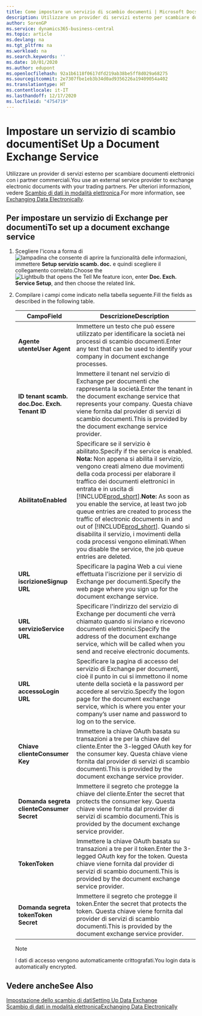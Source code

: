 ```yaml
---
title: Come impostare un servizio di scambio documenti | Microsoft Docs
description: Utilizzare un provider di servizi esterno per scambiare documenti elettronici con i partner commerciali.
author: SorenGP
ms.service: dynamics365-business-central
ms.topic: article
ms.devlang: na
ms.tgt_pltfrm: na
ms.workload: na
ms.search.keywords: ''
ms.date: 10/01/2020
ms.author: edupont
ms.openlocfilehash: 92a1b6118f0617dfd219ab38be5ff8d029a68275
ms.sourcegitcommit: 2e7307fbe1eb3b34d0ad9356226a19409054a402
ms.translationtype: HT
ms.contentlocale: it-IT
ms.lasthandoff: 12/17/2020
ms.locfileid: "4754719"
---
```

# <a name="set-up-a-document-exchange-service"></a><span data-ttu-id="d1919-103">Impostare un servizio di scambio documenti</span><span class="sxs-lookup"><span data-stu-id="d1919-103">Set Up a Document Exchange Service</span></span>
<span data-ttu-id="d1919-104">Utilizzare un provider di servizi esterno per scambiare documenti elettronici con i partner commerciali.</span><span class="sxs-lookup"><span data-stu-id="d1919-104">You use an external service provider to exchange electronic documents with your trading partners.</span></span> <span data-ttu-id="d1919-105">Per ulteriori informazioni, vedere [Scambio di dati in modalità elettronica](across-data-exchange.md).</span><span class="sxs-lookup"><span data-stu-id="d1919-105">For more information, see [Exchanging Data Electronically](across-data-exchange.md).</span></span>  

## <a name="to-set-up-a-document-exchange-service"></a><span data-ttu-id="d1919-106">Per impostare un servizio di Exchange per documenti</span><span class="sxs-lookup"><span data-stu-id="d1919-106">To set up a document exchange service</span></span>  
1. <span data-ttu-id="d1919-107">Scegliere l'icona a forma di ![lampadina che consente di aprire la funzionalità delle informazioni](media/ui-search/search_small.png "Informazioni sull'operazione che si desidera eseguire"), immettere **Setup servizio scamb. doc.** e quindi scegliere il collegamento correlato.</span><span class="sxs-lookup"><span data-stu-id="d1919-107">Choose the ![Lightbulb that opens the Tell Me feature](media/ui-search/search_small.png "Tell me what you want to do") icon, enter **Doc. Exch. Service Setup**, and then choose the related link.</span></span>  
2. <span data-ttu-id="d1919-108">Compilare i campi come indicato nella tabella seguente.</span><span class="sxs-lookup"><span data-stu-id="d1919-108">Fill the fields as described in the following table.</span></span>  

    |<span data-ttu-id="d1919-109">Campo</span><span class="sxs-lookup"><span data-stu-id="d1919-109">Field</span></span>|<span data-ttu-id="d1919-110">Descrizione</span><span class="sxs-lookup"><span data-stu-id="d1919-110">Description</span></span>|  
    |---------------------------------|---------------------------------------|  
    |<span data-ttu-id="d1919-111">**Agente utente**</span><span class="sxs-lookup"><span data-stu-id="d1919-111">**User Agent**</span></span>|<span data-ttu-id="d1919-112">Immettere un testo che può essere utilizzato per identificare la società nei processi di scambio documenti.</span><span class="sxs-lookup"><span data-stu-id="d1919-112">Enter any text that can be used to identify your company in document exchange processes.</span></span>|  
    |<span data-ttu-id="d1919-113">**ID tenant scamb. doc.**</span><span class="sxs-lookup"><span data-stu-id="d1919-113">**Doc. Exch. Tenant ID**</span></span>|<span data-ttu-id="d1919-114">Immettere il tenant nel servizio di Exchange per documenti che rappresenta la società.</span><span class="sxs-lookup"><span data-stu-id="d1919-114">Enter the tenant in the document exchange service that represents your company.</span></span> <span data-ttu-id="d1919-115">Questa chiave viene fornita dal provider di servizi di scambio documenti.</span><span class="sxs-lookup"><span data-stu-id="d1919-115">This is provided by the document exchange service provider.</span></span>|  
    |<span data-ttu-id="d1919-116">**Abilitato**</span><span class="sxs-lookup"><span data-stu-id="d1919-116">**Enabled**</span></span>|<span data-ttu-id="d1919-117">Specificare se il servizio è abilitato.</span><span class="sxs-lookup"><span data-stu-id="d1919-117">Specify if the service is enabled.</span></span> <span data-ttu-id="d1919-118">**Nota:** Non appena si abilita il servizio, vengono creati almeno due movimenti della coda processi per elaborare il traffico dei documenti elettronici in entrata e in uscita di [!INCLUDE[prod_short](includes/prod_short.md)].</span><span class="sxs-lookup"><span data-stu-id="d1919-118">**Note:**  As soon as you enable the service, at least two job queue entries are created to process the traffic of electronic documents in and out of [!INCLUDE[prod_short](includes/prod_short.md)].</span></span> <span data-ttu-id="d1919-119">Quando si disabilita il servizio, i movimenti della coda processi vengono eliminati.</span><span class="sxs-lookup"><span data-stu-id="d1919-119">When you disable the service, the job queue entries are deleted.</span></span>|  
    |<span data-ttu-id="d1919-120">**URL iscrizione**</span><span class="sxs-lookup"><span data-stu-id="d1919-120">**Signup URL**</span></span>|<span data-ttu-id="d1919-121">Specificare la pagina Web a cui viene effettuata l'iscrizione per il servizio di Exchange per documenti.</span><span class="sxs-lookup"><span data-stu-id="d1919-121">Specify the web page where you sign up for the document exchange service.</span></span>|  
    |<span data-ttu-id="d1919-122">**URL servizio**</span><span class="sxs-lookup"><span data-stu-id="d1919-122">**Service URL**</span></span>|<span data-ttu-id="d1919-123">Specificare l'indirizzo del servizio di Exchange per documenti che verrà chiamato quando si inviano e ricevono documenti elettronici.</span><span class="sxs-lookup"><span data-stu-id="d1919-123">Specify the address of the document exchange service, which will be called when you send and receive electronic documents.</span></span>|  
    |<span data-ttu-id="d1919-124">**URL accesso**</span><span class="sxs-lookup"><span data-stu-id="d1919-124">**Login URL**</span></span>|<span data-ttu-id="d1919-125">Specificare la pagina di accesso del servizio di Exchange per documenti, cioè il punto in cui si immettono il nome utente della società e la password per accedere al servizio.</span><span class="sxs-lookup"><span data-stu-id="d1919-125">Specify the logon page for the document exchange service, which is where you enter your company’s user name and password to log on to the service.</span></span>|  
    |<span data-ttu-id="d1919-126">**Chiave cliente**</span><span class="sxs-lookup"><span data-stu-id="d1919-126">**Consumer Key**</span></span>|<span data-ttu-id="d1919-127">Immettere la chiave OAuth basata su transazioni a tre per la chiave del cliente.</span><span class="sxs-lookup"><span data-stu-id="d1919-127">Enter the 3-legged OAuth key for the consumer key.</span></span> <span data-ttu-id="d1919-128">Questa chiave viene fornita dal provider di servizi di scambio documenti.</span><span class="sxs-lookup"><span data-stu-id="d1919-128">This is provided by the document exchange service provider.</span></span>|  
    |<span data-ttu-id="d1919-129">**Domanda segreta cliente**</span><span class="sxs-lookup"><span data-stu-id="d1919-129">**Consumer Secret**</span></span>|<span data-ttu-id="d1919-130">Immettere il segreto che protegge la chiave del cliente.</span><span class="sxs-lookup"><span data-stu-id="d1919-130">Enter the secret that protects the consumer key.</span></span> <span data-ttu-id="d1919-131">Questa chiave viene fornita dal provider di servizi di scambio documenti.</span><span class="sxs-lookup"><span data-stu-id="d1919-131">This is provided by the document exchange service provider.</span></span>|  
    |<span data-ttu-id="d1919-132">**Token**</span><span class="sxs-lookup"><span data-stu-id="d1919-132">**Token**</span></span>|<span data-ttu-id="d1919-133">Immettere la chiave OAuth basata su transazioni a tre per il token.</span><span class="sxs-lookup"><span data-stu-id="d1919-133">Enter the 3-legged OAuth key for the token.</span></span> <span data-ttu-id="d1919-134">Questa chiave viene fornita dal provider di servizi di scambio documenti.</span><span class="sxs-lookup"><span data-stu-id="d1919-134">This is provided by the document exchange service provider.</span></span>|  
    |<span data-ttu-id="d1919-135">**Domanda segreta token**</span><span class="sxs-lookup"><span data-stu-id="d1919-135">**Token Secret**</span></span>|<span data-ttu-id="d1919-136">Immettere il segreto che protegge il token.</span><span class="sxs-lookup"><span data-stu-id="d1919-136">Enter the secret that protects the token.</span></span> <span data-ttu-id="d1919-137">Questa chiave viene fornita dal provider di servizi di scambio documenti.</span><span class="sxs-lookup"><span data-stu-id="d1919-137">This is provided by the document exchange service provider.</span></span>|  

    > [!NOTE]  
    > <span data-ttu-id="d1919-138">I dati di accesso vengono automaticamente crittografati.</span><span class="sxs-lookup"><span data-stu-id="d1919-138">You login data is automatically encrypted.</span></span>

## <a name="see-also"></a><span data-ttu-id="d1919-139">Vedere anche</span><span class="sxs-lookup"><span data-stu-id="d1919-139">See Also</span></span>  
[<span data-ttu-id="d1919-140">Impostazione dello scambio di dati</span><span class="sxs-lookup"><span data-stu-id="d1919-140">Setting Up Data Exchange</span></span>](across-set-up-data-exchange.md)  
[<span data-ttu-id="d1919-141">Scambio di dati in modalità elettronica</span><span class="sxs-lookup"><span data-stu-id="d1919-141">Exchanging Data Electronically</span></span>](across-data-exchange.md)
